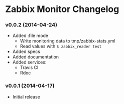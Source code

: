 # Zabbix Monitor Changelog

### v0.0.2 (2014-04-24)

- Added :file mode
    - Write monitoring data to tmp/zabbix-stats.yml
    - Read values with `$ zabbix_reader test`
- Added specs
- Added documentation
- Added services:
    - Travis CI
    - Rdoc

### v0.0.1 (2014-04-17)

- Initial release
